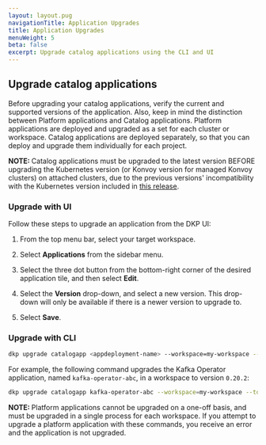 ```yaml
---
layout: layout.pug
navigationTitle: Application Upgrades
title: Application Upgrades
menuWeight: 5
beta: false
excerpt: Upgrade catalog applications using the CLI and UI
---
```


## Upgrade catalog applications

Before upgrading your catalog applications, verify the current and supported versions of the application. Also, keep in mind the distinction between Platform applications and Catalog applications. Platform applications are deployed and upgraded as a set for each cluster or workspace. Catalog applications are deployed separately, so that you can deploy and upgrade them individually for each project.

<p class="message--note"><strong>NOTE: </strong>Catalog applications must be upgraded to the latest version BEFORE upgrading the Kubernetes version (or Konvoy version for managed Konvoy clusters) on attached clusters, due to the previous versions' incompatibility with the Kubernetes version included in <a href="../../release-notes/">this release</a>.</p>

### Upgrade with UI

Follow these steps to upgrade an application from the DKP UI:

1.  From the top menu bar, select your target workspace.

1.  Select **Applications** from the sidebar menu.

1.  Select the three dot button from the bottom-right corner of the desired application tile, and then select **Edit**.

1.  Select the **Version** drop-down, and select a new version. This drop-down will only be available if there is a newer version to upgrade to.

1.  Select **Save**.

### Upgrade with CLI

```bash
dkp upgrade catalogapp <appdeployment-name> --workspace=my-workspace --to-version=<version.number>
```

For example, the following command upgrades the Kafka Operator application, named `kafka-operator-abc`, in a workspace to version `0.20.2`:

```bash
dkp upgrade catalogapp kafka-operator-abc --workspace=my-workspace --to-version=0.20.2
```

<p class="message--note"><strong>NOTE: </strong>Platform applications cannot be upgraded on a one-off basis, and must be upgraded in a single process for each workspace. If you attempt to upgrade a platform application with these commands, you receive an error and the application is not upgraded.</p>
